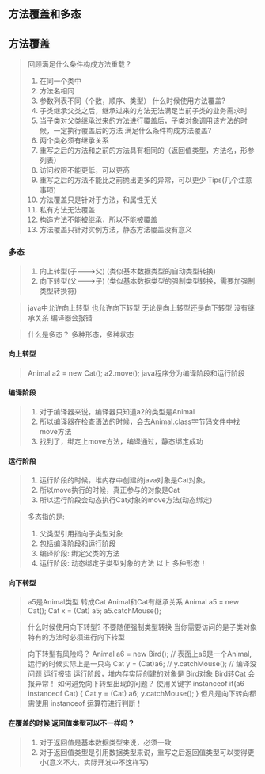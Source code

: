 ## 方法覆盖和多态


## 方法覆盖
> 回顾满足什么条件构成方法重载？
> 1. 在同一个类中
> 2. 方法名相同
> 3. 参数列表不同（个数，顺序、类型）
> 什么时候使用方法覆盖?
> 1. 子类继承父类之后，继承过来的方法无法满足当前子类的业务需求时
> 2. 当子类对父类继承过来的方法进行覆盖后，子类对象调用该方法的时候，一定执行覆盖后的方法
> 满足什么条件构成方法覆盖?
> 1. 两个类必须有继承关系
> 2. 重写之后的方法和之前的方法具有相同的（返回值类型，方法名，形参列表）
> 3. 访问权限不能更低，可以更高
> 4. 重写之后的方法不能比之前抛出更多的异常，可以更少
> Tips(几个注意事项)
> 1. 方法覆盖只是针对于方法，和属性无关
> 2. 私有方法无法覆盖
> 3. 构造方法不能被继承，所以不能被覆盖
> 4. 方法覆盖只针对实例方法，静态方法覆盖没有意义


### 多态
> 1. 向上转型(子--->父)   (类似基本数据类型的自动类型转换)
> 2. 向下转型(父--->子)   (类似基本数据类型的强制类型转换，需要加强制类型转换符)

> java中允许向上转型   也允许向下转型
> 无论是向上转型还是向下转型  没有继承关系  编译器会报错

> 什么是多态？ 多种形态，多种状态


#### 向上转型
> Animal a2 = new Cat();
> a2.move();
> java程序分为编译阶段和运行阶段
#### 编译阶段
> 1. 对于编译器来说，编译器只知道a2的类型是Animal
> 2. 所以编译器在检查语法的时候，会去Animal.class字节码文件中找move方法
> 3. 找到了，绑定上move方法，编译通过，静态绑定成功
#### 运行阶段
> 1. 运行阶段的时候，堆内存中创建的java对象是Cat对象，
> 2. 所以move执行的时候，真正参与的对象是Cat
> 3. 所以运行阶段会动态执行Cat对象的move方法(动态绑定)


> 多态指的是:
> 1. 父类型引用指向子类型对象
> 2. 包括编译阶段和运行阶段
> 3. 编译阶段: 绑定父类的方法
> 4. 运行阶段: 动态绑定子类型对象的方法
>  以上  多种形态！


#### 向下转型
> a5是Animal类型  转成Cat  Animal和Cat有继承关系
> Animal a5 = new Cat();
> Cat x = (Cat) a5;
> a5.catchMouse();

> 什么时候使用向下转型?
> 不要随便强制类型转换 
> 当你需要访问的是子类对象特有的方法时必须进行向下转型

> 向下转型有风险吗？
> Animal a6 = new Bird(); // 表面上a6是一个Animal,运行的时候实际上是一只鸟
> Cat y = (Cat)a6;      //
> y.catchMouse();   // 编译没问题  运行报错
> 运行阶段，堆内存实际创建的对象是 Bird对象
> Bird转Cat 会报异常！
> 如何避免向下转型出现的问题？
> 使用关键字 instanceof 
> if(a6 instanceof Cat) { 
>    Cat y = (Cat) a6;
>    y.catchMouse(); 
> }
> 但凡是向下转向都需使用   instanceof 运算符进行判断！


#### 在覆盖的时候 返回值类型可以不一样吗？
> 1. 对于返回值是基本数据类型来说，必须一致
> 2. 对于返回值类型是引用数据类型来说，重写之后返回值类型可以变得更小(意义不大，实际开发中不这样写)
